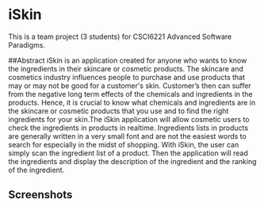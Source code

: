 # iSkin
This is a team project (3 students) for CSCI6221 Advanced Software Paradigms. 

##Abstract
iSkin is an application created for anyone who wants to know the ingredients in their skincare or cosmetic products. The skincare and cosmetics industry influences people to purchase and use products that may or may not be good for a customer's skin. Customer’s then can suffer from the negative long term effects of the chemicals and ingredients in the products. Hence, it is crucial to know what chemicals and ingredients are in the skincare or cosmetic products that you use and to find the right ingredients for your skin.The iSkin application will allow cosmetic users to check the ingredients in products in realtime. Ingredients lists in products are generally written in a very small font and are not the easiest words to search for especially in the midst of shopping. With iSkin, the user can simply scan the ingredient list of a product. Then the application will read the ingredients and display the description of the ingredient and the ranking of the ingredient.

## Screenshots
